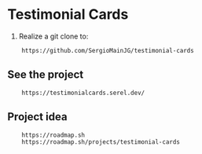 # Testimonial Cards

1. Realize a git clone to:

```url
    https://github.com/SergioMainJG/testimonial-cards
```

## See the project

```url
    https://testimonialcards.serel.dev/
```

## Project idea

```url
    https://roadmap.sh
    https://roadmap.sh/projects/testimonial-cards
```
